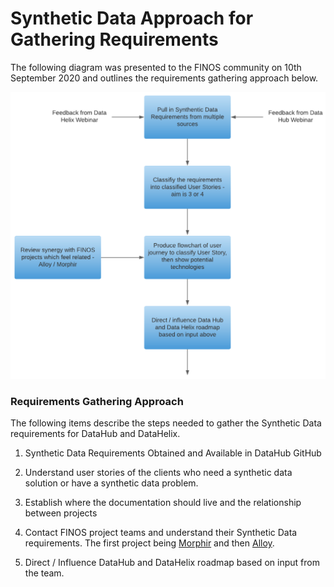 # Synthetic Data Approach for Gathering Requirements

The following diagram was presented to the FINOS community on 10th September 2020 and outlines the requirements gathering approach below.

<img src="images/synthetic-data-requirements-gathering.png" width="650" />

### Requirements Gathering Approach

The following items describe the steps needed to gather the Synthetic Data requirements for DataHub and DataHelix.

1. Synthetic Data Requirements Obtained and Available in DataHub GitHub

2. Understand user stories of the clients who need a synthetic data solution or have a synthetic data problem.

3. Establish where the documentation should live and the relationship between projects

4. Contact FINOS project teams and understand their Synthetic Data requirements. The first project being [Morphir](https://github.com/finos/morphir) and then [Alloy](https://github.com/finos/alloy).

5. Direct / Influence DataHub and DataHelix roadmap based on input from the team.